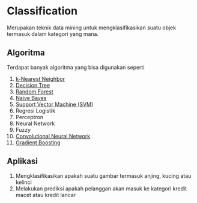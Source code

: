 # Classification
Merupakan teknik data mining untuk mengklasifikasikan suatu objek termasuk dalam kategori yang mana.

## Algoritma
Terdapat banyak algoritma yang bisa digunakan seperti
1. [k-Nearest Neighbor](https://github.com/arofiqimaulana/Artificial-Intelligence/tree/master/Supervised%20Learning/K-Nearest%20Neighbor)
2. [Decision Tree](https://github.com/arofiqimaulana/Artificial-Intelligence/tree/master/Supervised%20Learning/Decision%20Tree)
3. [Random Forest](https://github.com/arofiqimaulana/Artificial-Intelligence/tree/master/Ensemble%20Learning/Random%20Forest)
4. [Naive Bayes](https://github.com/arofiqimaulana/Artificial-Intelligence/tree/master/Supervised%20Learning/Naive%20Bayes)
5. [Support Vector Machine (SVM)](https://github.com/arofiqimaulana/Artificial-Intelligence/tree/master/Supervised%20Learning/Support%20Vector%20Machine)
6. Regresi Logistik 
7. Perceptron 
8. Neural Network 
9. Fuzzy 
10. [Convolutional Neural Network](https://github.com/arofiqimaulana/Artificial-Intelligence/tree/master/Deep%20Learning/Convolutional%20Neural%20Network%20(CNN))
11. [Gradient Boosting](https://github.com/arofiqimaulana/Artificial-Intelligence/tree/master/Ensemble%20Learning/Boosting/Gradient%20Boosting)

## Aplikasi
1. Mengklasifikasikan apakah suatu gambar termasuk anjing, kucing atau kelinci
2. Melakukan prediksi apakah pelanggan akan masuk ke kategori kredit macet atau kredit lancar 
